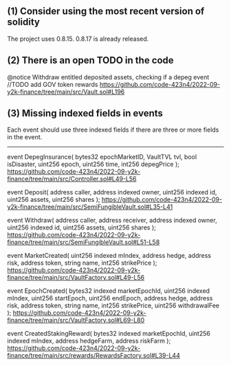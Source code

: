 ## (1) Consider using the most recent version of solidity

The project uses 0.8.15.
0.8.17 is already released.

## (2) There is an open TODO in the code

@notice Withdraw entitled deposited assets, checking if a depeg event //TODO add GOV token rewards
https://github.com/code-423n4/2022-09-y2k-finance/tree/main/src/Vault.sol#L196

## (3) Missing indexed fields in events

Each event should use three indexed fields if there are three or more fields in the event.

***

event DepegInsurance(
    bytes32 epochMarketID,
    VaultTVL tvl,
    bool isDisaster,
    uint256 epoch,
    uint256 time,
    int256 depegPrice
);
https://github.com/code-423n4/2022-09-y2k-finance/tree/main/src/Controller.sol#L49-L56

event Deposit(
    address caller,
    address indexed owner,
    uint256 indexed id,
    uint256 assets,
    uint256 shares
);
https://github.com/code-423n4/2022-09-y2k-finance/tree/main/src/SemiFungibleVault.sol#L35-L41

event Withdraw(
    address caller,
    address receiver,
    address indexed owner,
    uint256 indexed id,
    uint256 assets,
    uint256 shares
);
https://github.com/code-423n4/2022-09-y2k-finance/tree/main/src/SemiFungibleVault.sol#L51-L58

event MarketCreated(
    uint256 indexed mIndex,
    address hedge,
    address risk,
    address token,
    string name,
    int256 strikePrice
);
https://github.com/code-423n4/2022-09-y2k-finance/tree/main/src/VaultFactory.sol#L49-L56

event EpochCreated(
    bytes32 indexed marketEpochId,
    uint256 indexed mIndex,
    uint256 startEpoch,
    uint256 endEpoch,
    address hedge,
    address risk,
    address token,
    string name,
    int256 strikePrice,
    uint256 withdrawalFee
);
https://github.com/code-423n4/2022-09-y2k-finance/tree/main/src/VaultFactory.sol#L69-L80

event CreatedStakingReward(
    bytes32 indexed marketEpochId,
    uint256 indexed mIndex,
    address hedgeFarm,
    address riskFarm
);
https://github.com/code-423n4/2022-09-y2k-finance/tree/main/src/rewards/RewardsFactory.sol#L39-L44

